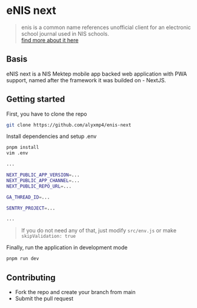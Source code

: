 # eNIS next
> enis is a common name references unofficial client for an electronic school journal used in NIS schools. \
[find more about it here](https://github.com/anyrange/enis2#:~:text=One%20of%20many,approximate%20history)

## Basis
eNIS next is a NIS Mektep mobile app backed web application with PWA support, named after the framework it was builded on - NextJS.

## Getting started
First, you have to clone the repo

```bash
git clone https://github.com/alyxmp4/enis-next
```

Install dependencies and setup .env

```bash
pnpm install
vim .env

...

NEXT_PUBLIC_APP_VERSION=...
NEXT_PUBLIC_APP_CHANNEL=...
NEXT_PUBLIC_REPO_URL=...

GA_THREAD_ID=...

SENTRY_PROJECT=...

...

```

> If you do not need any of that, just modify `src/env.js` or make `skipValidation: true`

Finally, run the application in development mode

```bash
pnpm run dev
```

## Contributing
- Fork the repo and create your branch from main
- Submit the pull request
